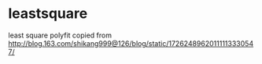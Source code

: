 # leastsquare
least square polyfit
copied from http://blog.163.com/shikang999@126/blog/static/17262489620111113330547/
